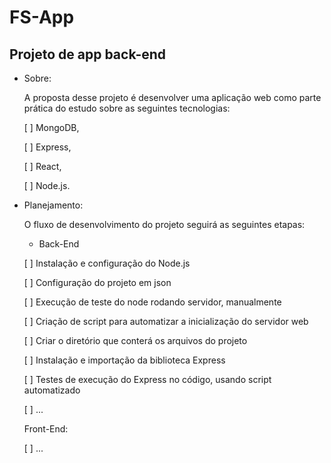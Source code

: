 # FS-App

## Projeto de app back-end

- Sobre:

    A proposta desse projeto é desenvolver uma aplicação web como parte prática do estudo sobre as seguintes tecnologias:

    [  ] MongoDB,

    [  ] Express,

    [  ] React,

    [  ] Node.js.

- Planejamento:

    O fluxo de desenvolvimento do projeto seguirá as seguintes etapas:

    - Back-End

    [  ] Instalação e configuração do Node.js

    [  ] Configuração do projeto em json

    [  ] Execução de teste do node rodando servidor, manualmente

    [  ] Criação de script para automatizar a inicialização do servidor web
    
    [  ] Criar o diretório que conterá os arquivos do projeto

    [  ] Instalação e importação da biblioteca Express

    [  ] Testes de execução do Express no código, usando script automatizado

    [  ] ...

    Front-End:

    [  ] ...
